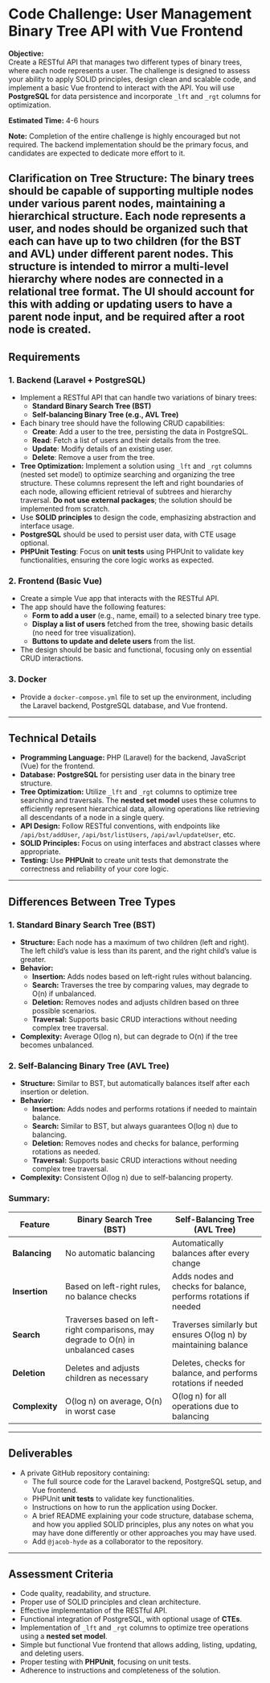 # Code Challenge: User Management Binary Tree API with Vue Frontend

**Objective:**  
Create a RESTful API that manages two different types of binary trees, where each node represents a user. The challenge is designed to assess your ability to apply SOLID principles, design clean and scalable code, and implement a basic Vue frontend to interact with the API. You will use **PostgreSQL** for data persistence and incorporate `_lft` and `_rgt` columns for optimization.

**Estimated Time:** 4-6 hours

**Note:** Completion of the entire challenge is highly encouraged but not required. The backend implementation should be the primary focus, and candidates are expected to dedicate more effort to it.

**Clarification on Tree Structure:**
The binary trees should be capable of supporting multiple nodes under various parent nodes, maintaining a hierarchical structure. Each node represents a user, and nodes should be organized such that each can have up to two children (for the BST and AVL) under different parent nodes. This structure is intended to mirror a multi-level hierarchy where nodes are connected in a relational tree format. The UI should account for this with adding or updating users to have a parent node input, and be required after a root node is created.
---

## Requirements

### 1. Backend (Laravel + PostgreSQL)
- Implement a RESTful API that can handle two variations of binary trees:
    - **Standard Binary Search Tree (BST)**
    - **Self-balancing Binary Tree (e.g., AVL Tree)**
- Each binary tree should have the following CRUD capabilities:
    - **Create**: Add a user to the tree, persisting the data in PostgreSQL.
    - **Read**: Fetch a list of users and their details from the tree.
    - **Update**: Modify details of an existing user.
    - **Delete**: Remove a user from the tree.
- **Tree Optimization:** Implement a solution using `_lft` and `_rgt` columns (nested set model) to optimize searching and organizing the tree structure. These columns represent the left and right boundaries of each node, allowing efficient retrieval of subtrees and hierarchy traversal. **Do not use external packages**; the solution should be implemented from scratch.
- Use **SOLID principles** to design the code, emphasizing abstraction and interface usage.
- **PostgreSQL** should be used to persist user data, with CTE usage optional.
- **PHPUnit Testing**: Focus on **unit tests** using PHPUnit to validate key functionalities, ensuring the core logic works as expected.

### 2. Frontend (Basic Vue)
- Create a simple Vue app that interacts with the RESTful API.
- The app should have the following features:
    - **Form to add a user** (e.g., name, email) to a selected binary tree type.
    - **Display a list of users** fetched from the tree, showing basic details (no need for tree visualization).
    - **Buttons to update and delete users** from the list.
- The design should be basic and functional, focusing only on essential CRUD interactions.

### 3. Docker
- Provide a `docker-compose.yml` file to set up the environment, including the Laravel backend, PostgreSQL database, and Vue frontend.

---

## Technical Details
- **Programming Language:** PHP (Laravel) for the backend, JavaScript (Vue) for the frontend.
- **Database:** **PostgreSQL** for persisting user data in the binary tree structure.
- **Tree Optimization:** Utilize `_lft` and `_rgt` columns to optimize tree searching and traversals. The **nested set model** uses these columns to efficiently represent hierarchical data, allowing operations like retrieving all descendants of a node in a single query.
- **API Design:** Follow RESTful conventions, with endpoints like `/api/bst/addUser`, `/api/bst/listUsers`, `/api/avl/updateUser`, etc.
- **SOLID Principles:** Focus on using interfaces and abstract classes where appropriate.
- **Testing:** Use **PHPUnit** to create unit tests that demonstrate the correctness and reliability of your core logic.

---

## Differences Between Tree Types

### 1. Standard Binary Search Tree (BST)
- **Structure:** Each node has a maximum of two children (left and right). The left child’s value is less than its parent, and the right child’s value is greater.
- **Behavior:**
    - **Insertion:** Adds nodes based on left-right rules without balancing.
    - **Search:** Traverses the tree by comparing values, may degrade to O(n) if unbalanced.
    - **Deletion:** Removes nodes and adjusts children based on three possible scenarios.
    - **Traversal:** Supports basic CRUD interactions without needing complex tree traversal.
- **Complexity:** Average O(log n), but can degrade to O(n) if the tree becomes unbalanced.

### 2. Self-Balancing Binary Tree (AVL Tree)
- **Structure:** Similar to BST, but automatically balances itself after each insertion or deletion.
- **Behavior:**
    - **Insertion:** Adds nodes and performs rotations if needed to maintain balance.
    - **Search:** Similar to BST, but always guarantees O(log n) due to balancing.
    - **Deletion:** Removes nodes and checks for balance, performing rotations as needed.
    - **Traversal:** Supports basic CRUD interactions without needing complex tree traversal.
- **Complexity:** Consistent O(log n) due to self-balancing property.

### Summary:
| Feature                | Binary Search Tree (BST)            | Self-Balancing Tree (AVL Tree)             |
|------------------------|-------------------------------------|-------------------------------------------|
| **Balancing**          | No automatic balancing              | Automatically balances after every change |
| **Insertion**          | Based on left-right rules, no balance checks | Adds nodes and checks for balance, performs rotations if needed |
| **Search**             | Traverses based on left-right comparisons, may degrade to O(n) in unbalanced cases | Traverses similarly but ensures O(log n) by maintaining balance |
| **Deletion**           | Deletes and adjusts children as necessary | Deletes, checks for balance, and performs rotations if needed |
| **Complexity**         | O(log n) on average, O(n) in worst case | O(log n) for all operations due to balancing |

---

## Deliverables
- A private GitHub repository containing:
    - The full source code for the Laravel backend, PostgreSQL setup, and Vue frontend.
    - PHPUnit **unit tests** to validate key functionalities.
    - Instructions on how to run the application using Docker.
    - A brief README explaining your code structure, database schema, and how you applied SOLID principles, plus any notes on what you may have done differently or other approaches you may have used.
    - Add `@jacob-hyde` as a collaborator to the repository.

---

## Assessment Criteria
- Code quality, readability, and structure.
- Proper use of SOLID principles and clean architecture.
- Effective implementation of the RESTful API.
- Functional integration of PostgreSQL, with optional usage of **CTEs**.
- Implementation of `_lft` and `_rgt` columns to optimize tree operations using a **nested set model**.
- Simple but functional Vue frontend that allows adding, listing, updating, and deleting users.
- Proper testing with **PHPUnit**, focusing on unit tests.
- Adherence to instructions and completeness of the solution.

